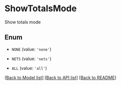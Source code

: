 # ShowTotalsMode

Show totals mode

## Enum

* `NONE` (value: `'none'`)

* `NETS` (value: `'nets'`)

* `ALL` (value: `'all'`)

[[Back to Model list]](../README.md#documentation-for-models) [[Back to API list]](../README.md#documentation-for-api-endpoints) [[Back to README]](../README.md)


